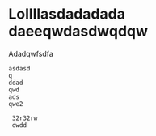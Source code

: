 # Lollllasdadadada daeeqwdasdwqdqw

Adadqwfsdfa

```
asdasd
q
ddad
qwd
ads
qwe2

 32r32rw
 dwdd

```
